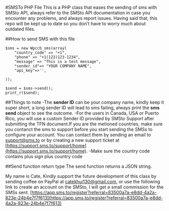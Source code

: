 #SMSTo PHP File
This is a PHP class that eases the sending of sms with  SMSto API, always refer to the SMSto API documentation in case you encounter any problems, and always report issues. Having said that, this repo will be kept up to date so you don't have to worry much about outdated files.

##How to send SMS with this file
```
$sms = new Wpccb_sms(array(
	"country_code" => "+1",
	"phone" => "+1(123)123-1234",
	"message" => "This is a test message", 
	"sender_id"=> "YOUR COMPANY NAME",
	"api_key"=>'',

));

$send = $sms->send();
print_r($send);
```
##Things to note
-The **sender ID** can be your company name, kindly keep it super short, a long sender ID will lead to sms failing, always print the **sms send** object to see the outcome.
-For the users in Canada, USA or Puerto Rico, you will use a custom Sender ID provided by SMSto Support after submitting the TFN document.If you are the metioned countries, make sure you contanct the sms to support before you start sending the SMSs to configure your account. You can contact them by sending an email to support@sms.to or by creating a new support ticket at [https://support.sms.to/support/home](https://support.sms.to/support/home).
-Make sure the country code contains plus sign plus country code

##Send function return type
The send function returns a JSON string. 

My name is Cate, Kindly support the future development of this class by sending  coffee on PayPal at catekhui130@gmail.com, or  use the following link to create an account on the SMSto, I will get a small commission for the SMSs sent.
[https://app.sms.to/register?referral=83500a7a-e8dd-4a2a-823e-24b4e7f7f613](https://app.sms.to/register?referral=83500a7a-e8dd-4a2a-823e-24b4e7f7f613)

